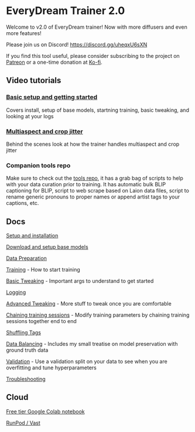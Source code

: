 # EveryDream Trainer 2.0

Welcome to v2.0 of EveryDream trainer! Now with more diffusers and even more features!

Please join us on Discord! https://discord.gg/uheqxU6sXN

If you find this tool useful, please consider subscribing to the project on [Patreon](https://www.patreon.com/everydream) or a one-time donation at [Ko-fi](https://ko-fi.com/everydream).

## Video tutorials

### [Basic setup and getting started](https://www.youtube.com/watch?v=OgpJK8SUW3c) 

Covers install, setup of base models, startning training, basic tweaking, and looking at your logs
### [Multiaspect and crop jitter](https://www.youtube.com/watch?v=0xswM8QYFD0)

Behind the scenes look at how the trainer handles multiaspect and crop jitter

### Companion tools repo

Make sure to check out the [tools repo](https://github.com/victorchall/EveryDream), it has a grab bag of scripts to help with your data curation prior to training.  It has automatic bulk BLIP captioning for BLIP, script to web scrape based on Laion data files, script to rename generic pronouns to proper names or append artist tags to your captions, etc. 

## Docs

[Setup and installation](doc/SETUP.md)

[Download and setup base models](doc/BASEMODELS.md) 

[Data Preparation](doc/DATA.md)

[Training](doc/TRAINING.md) - How to start training

[Basic Tweaking](doc/TWEAKING.md) - Important args to understand to get started

[Logging](doc/LOGGING.md) 

[Advanced Tweaking](doc/ATWEAKING.md) - More stuff to tweak once you are comfortable

[Chaining training sessions](doc/CHAINING.md) - Modify training parameters by chaining training sessions together end to end

[Shuffling Tags](doc/SHUFFLING_TAGS.md)

[Data Balancing](doc/BALANCING.md) - Includes my small treatise on model preservation with ground truth data

[Validation](doc/VALIDATION.md) - Use a validation split on your data to see when you are overfitting and tune hyperparameters

[Troubleshooting](doc/TROUBLESHOOTING.md)

## Cloud

[Free tier Google Colab notebook](https://colab.research.google.com/github/victorchall/EveryDream2trainer/blob/main/Train_Colab.ipynb)

[RunPod / Vast](/doc/CLOUD_SETUP.md)